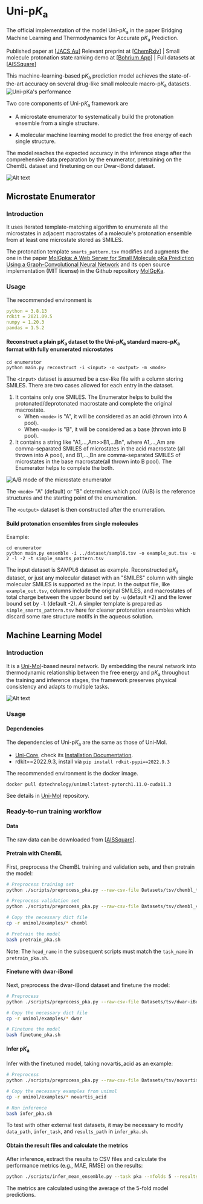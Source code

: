 # Uni-p*K*<sub>a</sub>
The official implementation of the model Uni-p*K*<sub>a</sub> in the paper Bridging Machine Learning and Thermodynamics for Accurate p*K*<sub>a</sub> Prediction.

Published paper at [[JACS Au](https://pubs.acs.org/doi/10.1021/jacsau.4c00271)] Relevant preprint at [[ChemRxiv](https://chemrxiv.org/engage/chemrxiv/article-details/64e8da3879853bbd786ca4eb)] | Small molecule protonation state ranking demo at [[Bohrium App](https://bohrium.dp.tech/apps/uni-pka)] | Full datasets at [[AISSquare](https://www.aissquare.com/datasets/detail?pageType=datasets&name=Uni-pKa-Dataset)]

This machine-learning-based p*K*<sub>a</sub> prediction model achieves the state-of-the-art accuracy on several drug-like small molecule macro-p*K*<sub>a</sub> datasets.
![Uni-p*K*<sub>a</sub>'s performance](image/performance.png)

Two core components of Uni-p*K*<sub>a</sub> framework are

- A microstate enumerator to systematically build the protonation
ensemble from a single structure.

- A molecular machine learning model to predict the free energy of each single structure. 

The model reaches the expected accuracy in the inference stage after the comprehensive data preparation by the enumerator, pretraining on the ChemBL dataset and finetuning on our Dwar-iBond dataset.

![Alt text](image/overview.png)

## Microstate Enumerator

### Introduction

It uses iterated template-matching algorithm to enumerate all the microstates in adjacent macrostates of a molecule's protonation ensemble from at least one microstate stored as SMILES.

The protonation template `smarts_pattern.tsv` modifies and augments the one in the paper [MolGpka: A Web Server for Small Molecule pKa Prediction Using a Graph-Convolutional Neural Network](https://pubs.acs.org/doi/10.1021/acs.jcim.1c00075) and its open source implementation (MIT license) in the Github repository [MolGpKa](https://github.com/Xundrug/MolGpKa/blob/master/src/utils/smarts_pattern.tsv).

### Usage

The recommended environment is
```yaml
python = 3.8.13
rdkit = 2021.09.5
numpy = 1.20.3
pandas = 1.5.2
```

#### Reconstruct a plain p*K*<sub>a</sub> dataset to the Uni-p*K*<sub>a</sub> standard macro-p*K*<sub>a</sub> format with fully enumerated microstates

```shell
cd enumerator
python main.py reconstruct -i <input> -o <output> -m <mode>
```

The `<input>` dataset is assumed be a csv-like file with a column storing SMILES. There are two cases allowed for each entry in the dataset.

1. It contains only one SMILES. The Enumerator helps to build the protonated/deprotonated macrostate and complete the original macrostate.
    - When `<mode>` is "A", it will be considered as an acid (thrown into A pool). 
    - When `<mode>` is "B", it will be considered as a base (thrown into B pool).
2. It contains a string like "A1,...,Am>>B1,...Bn", where A1,...,Am are comma-separated SMILES of microstates in the acid macrostate (all thrown into A pool), and B1,...,Bn are comma-separated SMILES of microstates in the base macrostate(all thrown into B pool). The Enumerator helps to complete the both.

![A/B mode of the microstate enumerator](image/protensemble.png)

The `<mode>` "A" (default) or "B" determines which pool (A/B) is the reference structures and the starting point of the enumeration.

The `<output>` dataset is then constructed after the enumeration.

#### Build protonation ensembles from single molecules

Example:
```shell
cd enumerator
python main.py ensemble -i ../dataset/sampl6.tsv -o example_out.tsv -u 2 -l -2 -t simple_smarts_pattern.tsv
```

The input dataset is SAMPL6 dataset as example. Reconstructed p*K*<sub>a</sub> dataset, or just any molecular dataset with an "SMILES" column with single molecular SMILES is supported as the input. In the output file, like `example_out.tsv`, columns include the original SMILES, and macrostates of total charge between the upper bound set by `-u` (default +2) and the lower bound set by `-l` (default -2). A simpler template is prepared as `simple_smarts_pattern.tsv` here for cleaner protonation ensembles which discard some rare structure motifs in the aqueous solution.

## Machine Learning Model

### Introduction

It is a [Uni-Mol](https://github.com/dptech-corp/Uni-Mol)-based neural network. By embedding the neural network into thermodynamic relationship between the free energy and p*K*<sub>a</sub> throughout the training and inference stages, the framework preserves physical consistency and adapts to multiple tasks.

![Alt text](image/inference.png)

### Usage

#### Dependencies

The dependencies of Uni-p*K*<sub>a</sub> are the same as those of Uni-Mol.

 - [Uni-Core](https://github.com/dptech-corp/Uni-Core), check its [Installation Documentation](https://github.com/dptech-corp/Uni-Core#installation).
 - rdkit==2022.9.3, install via `pip install rdkit-pypi==2022.9.3`

The recommended environment is the docker image.

```
docker pull dptechnology/unimol:latest-pytorch1.11.0-cuda11.3
```

See details in [Uni-Mol](https://github.com/dptech-corp/Uni-Mol/tree/main/unimol#dependencies) repository.

<!-- After the full datasets had been downloaded, use `scripts/pretrain_pka_mlm_aml.sh` to pretrain the model, use `scripts/finetune_pka_aml.sh` to finetune the model, use `infer_test.sh` to test the trained model on a macro-p*K*<sub>a</sub> dataset, and use `infer_free_energy.sh` to infer the free energy of given structures for any p*K*<sub>a</sub>-related tasks. -->

### Ready-to-run training workflow

#### Data

The raw data can be downloaded from [[AISSquare](https://www.aissquare.com/datasets/detail?pageType=datasets&name=Uni-pKa-Dataset)].


#### Pretrain with ChemBL

First, preprocess the ChemBL training and validation sets, and then pretrain the model:

```bash
# Preprocess training set
python ./scripts/preprocess_pka.py --raw-csv-file Datasets/tsv/chembl_train.tsv --processed-lmdb-dir chembl --task-name train

# Preprocess validation set
python ./scripts/preprocess_pka.py --raw-csv-file Datasets/tsv/chembl_valid.tsv --processed-lmdb-dir chembl --task-name valid

# Copy the necessary dict file
cp -r unimol/examples/* chembl

# Pretrain the model
bash pretrain_pka.sh
```

Note: The `head_name` in the subsequent scripts must match the `task_name` in `pretrain_pka.sh`.


#### Finetune with dwar-iBond

Next, preprocess the dwar-iBond dataset and finetune the model:

```bash
# Preprocess
python ./scripts/preprocess_pka.py --raw-csv-file Datasets/tsv/dwar-iBond.tsv --processed-lmdb-dir dwar --task-name dwar-iBond

# Copy the necessary dict file
cp -r unimol/examples/* dwar

# Finetune the model
bash finetune_pka.sh
```

#### Infer p*K*<sub>a</sub>

Infer with the finetuned model, taking novartis_acid as an example:

```bash
# Preprocess
python ./scripts/preprocess_pka.py --raw-csv-file Datasets/tsv/novartis_acid.tsv --processed-lmdb-dir novartis_acid --task-name novartis_acid

# Copy the necessary examples from unimol
cp -r unimol/examples/* novartis_acid

# Run inference
bash infer_pka.sh
```
To test with other external test datasets, it may be necessary to modify `data_path`, `infer_task`, and `results_path` in `infer_pka.sh`.

#### Obtain the result files and calculate the metrics
After inference, extract the results to CSV files and calculate the performance metrics (e.g., MAE, RMSE) on the results:

```bash
python ./scripts/infer_mean_ensemble.py --task pka --nfolds 5 --results-path novartis_acid_results
```

The metrics are calculated using the average of the 5-fold model predictions.